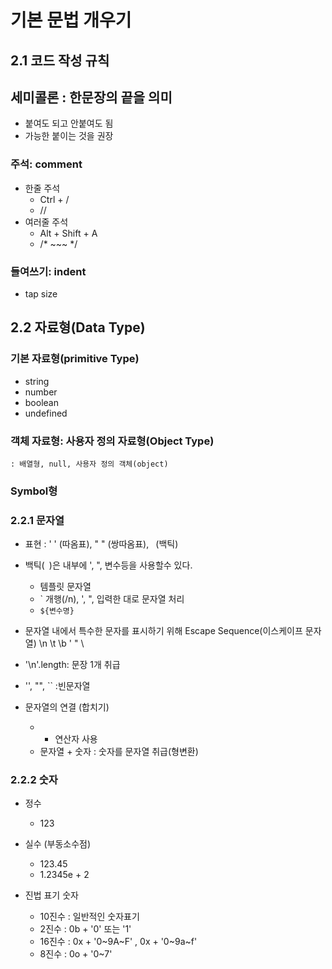 # 기본 문법 개우기

## 2.1 코드 작성 규칙
## 세미콜론 : 한문장의 끝을 의미
- 붙여도 되고 안붙여도 됨
- 가능한 붙이는 것을 권장
  
### 주석: comment
- 한줄 주석
  - Ctrl + /
  - //
- 여러줄 주석
  - Alt + Shift + A
  - /* ~~~ */

### 들여쓰기: indent
- tap size

## 2.2 자료형(Data Type)

### 기본 자료형(primitive Type)
- string
- number
- boolean
- undefined

### 객체 자료형: 사용자 정의 자료형(Object Type)
	: 배열형, null, 사용자 정의 객체(object)

### Symbol형

### 2.2.1 문자열
- 표현 : ' ' (따옴표), " " (쌍따옴표), ` `(백틱)
- 백틱(` `)은 내부에 ', ", 변수등을 사용할수 있다.
  - 템플릿 문자열
  - ` 개행(/n), ', ", 입력한 대로 문자열 처리
  - ` ${변수명} `
- 문자열 내에서 특수한 문자를 표시하기 위해
  Escape Sequence(이스케이프 문자열)
  \n
  \t
  \b
  \'
  \"
  \\
- '\n'.length: 문장 1개 취급
- '', "", `` :빈문자열

- 문자열의 연결 (합치기)
  - + 연산자 사용
  - 문자열 + 숫자 : 숫자를 문자열 취급(형변환)

### 2.2.2 숫자
- 정수
  - 123
- 실수 (부동소수점)
  - 123.45
  - 1.2345e + 2

- 진법 표기 숫자
  - 10진수 : 일반적인 숫자표기
  - 2진수 : 0b + '0' 또는 '1'
  - 16진수 : 0x + '0~9A~F' , 0x + '0~9a~f'
  - 8진수 : 0o + '0~7'